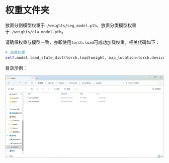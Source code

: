 # 权重文件夹

放置分割模型权重于`./weights/seg_model.pth`，放置分类模型权重于`./weights/cla_model.pth`。

请确保权重与模型一致，亦即使用`torch.load`可成功加载权重。相关代码如下：

```python
# 加载权重
self.model.load_state_dict(torch.load(weight, map_location=torch.device(self.device)))
```

目录示例：

![权重文件](../.github/权重文件.png)